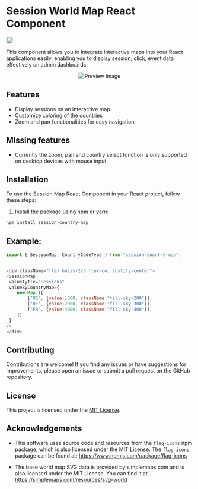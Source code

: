 # Session World Map React Component
<p align="left">
<a href="https://badge.fury.io/js/session-country-map"><img src="https://badge.fury.io/js/session-country-map.svg" alt="npm version" height="18"></a>
</p>
This component allows you to integrate interactive maps into your React applications easily, enabling you to display session, click, event data effectively on admin dashboards.

<p align="center"><img src="https://github.com/user-attachments/assets/44cd90b9-3fc2-46da-bb66-6615b9805fcc" alt="Preview Image"><p>

## Features

- Display sessions on an interactive map.
- Customize coloring of the countries
- Zoom and pan functionalities for easy navigation.

## Missing features
- Currently the zoom, pan and country select function is only supported on desktop devices with mouse input


## Installation

To use the Session Map React Component in your React project, follow these steps:

1. Install the package using npm or yarn:

```bash
npm install session-country-map
```


## Example:

```javascript
import { SessionMap, CountryCodeType } from "session-country-map";


<div className="flex basis-2/3 flex-col justify-center">
<SessionMap
 valueTytle="Sessions"
 valueByCountryMap={
    new Map ([
        ["US", {value:1000, className:"fill-sky-200"}],
        ["DE", {value:2000, className:"fill-sky-300"}],
        ["FR", {value:4000, className:"fill-sky-400"}],
    ])
 }
/>
</div>

```



## Contributing

Contributions are welcome! If you find any issues or have suggestions for improvements, please open an issue or submit a pull request on the GitHub repository.

## License

This project is licensed under the [MIT License](LICENSE).

## Acknowledgements

- This software uses source code and resources from the `flag-icons` npm package, 
which is also licensed under the MIT License.
The `flag-icons` package can be found at: https://www.npmjs.com/package/flag-icons

- The base world map SVG data is provided by simplemaps.com and is also licensed under the MIT License. 
You can find it at https://simplemaps.com/resources/svg-world


